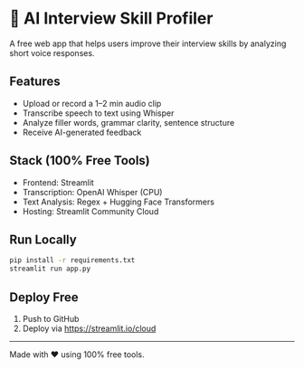 
# 🎤 AI Interview Skill Profiler

A free web app that helps users improve their interview skills by analyzing short voice responses.

## Features

- Upload or record a 1–2 min audio clip
- Transcribe speech to text using Whisper
- Analyze filler words, grammar clarity, sentence structure
- Receive AI-generated feedback

## Stack (100% Free Tools)

- Frontend: Streamlit
- Transcription: OpenAI Whisper (CPU)
- Text Analysis: Regex + Hugging Face Transformers
- Hosting: Streamlit Community Cloud

## Run Locally

```bash
pip install -r requirements.txt
streamlit run app.py
```

## Deploy Free

1. Push to GitHub
2. Deploy via https://streamlit.io/cloud

---
Made with ❤️ using 100% free tools.

